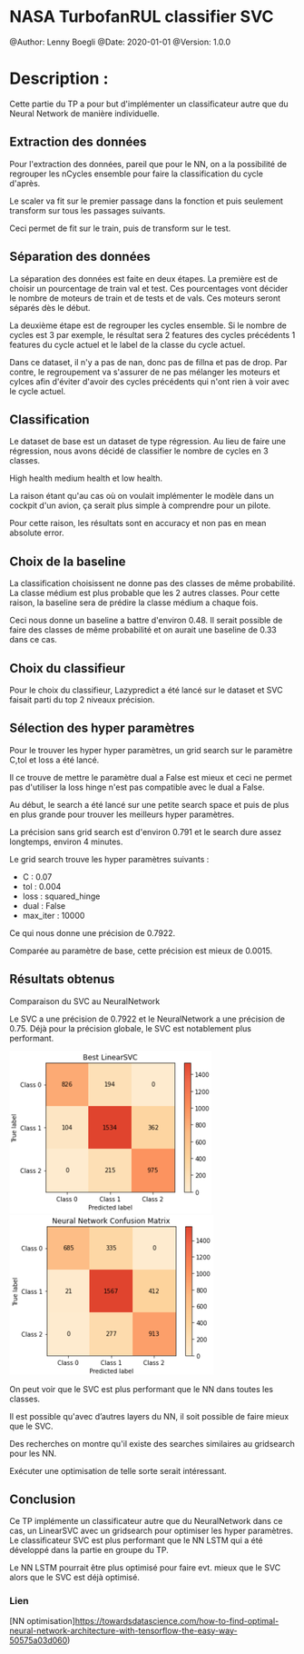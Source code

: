 # NASA TurbofanRUL classifier SVC

@Author: Lenny Boegli
@Date: 2020-01-01
@Version: 1.0.0

# Description :

Cette partie du TP a pour but d'implémenter un classificateur autre que du Neural Network de manière individuelle.

## Extraction des données

Pour l'extraction des données, pareil que pour le NN, on a la possibilité de regrouper les nCycles ensemble pour faire la classification du cycle d'après. 

Le scaler va fit sur le premier passage dans la fonction et puis seulement transform sur tous les passages suivants.

Ceci permet de fit sur le train, puis de transform sur le test.


## Séparation des données

La séparation des données est faite en deux étapes. La première est de choisir un pourcentage de train val et test. Ces pourcentages vont décider le nombre de moteurs de train et de tests et de vals. Ces moteurs seront séparés dès le début.

La deuxième étape est de regrouper les cycles ensemble. Si le nombre de cycles est 3 par exemple, le résultat sera 2 features des cycles précédents 1 features du cycle actuel et le label de la classe du cycle actuel.

Dans ce dataset, il n'y a pas de nan, donc pas de fillna et pas de drop.
Par contre, le regroupement va s'assurer de ne pas mélanger les moteurs et cylces afin d'éviter d'avoir des cycles précédents qui n'ont rien à voir avec le cycle actuel.

## Classification

Le dataset de base est un dataset de type régression. Au lieu de faire une régression, nous avons décidé de classifier le nombre de cycles en 3 classes.

High health medium health et low health.

La raison étant qu'au cas où on voulait implémenter le modèle dans un cockpit d'un avion, ça serait plus simple à comprendre pour un pilote.

Pour cette raison, les résultats sont en accuracy et non pas en mean absolute error.

## Choix de la baseline

La classification choisissent ne donne pas des classes de même probabilité. La classe médium est plus probable que les 2 autres classes.
Pour cette raison, la baseline sera de prédire la classe médium a chaque fois.

Ceci nous donne un baseline a battre d'environ 0.48.
Il serait possible de faire des classes de même probabilité et on aurait une baseline de 0.33 dans ce cas.

## Choix du classifieur

Pour le choix du classifieur, Lazypredict a été lancé sur le dataset et SVC faisait parti du top 2 niveaux précision.

## Sélection des hyper paramètres

Pour le trouver les hyper hyper paramètres, un grid search sur le paramètre C,tol et loss a été lancé.

Il ce trouve de mettre le paramètre dual a False est mieux et ceci ne permet pas d'utiliser la loss hinge n'est pas compatible avec le dual a False.

Au début, le search a été lancé sur une petite search space et puis de plus en plus grande pour trouver les meilleurs hyper paramètres.

La précision sans grid search est d'environ 0.791 et le search dure assez longtemps, environ 4 minutes.

Le grid search trouve les hyper paramètres suivants :
 * C : 0.07
 * tol : 0.004
 * loss : squared_hinge
 * dual : False
 * max_iter : 10000

 Ce qui nous donne une précision de 0.7922.

 Comparée au paramètre de base, cette précision est mieux de 0.0015.

## Résultats obtenus

Comparaison du SVC au NeuralNetwork

Le SVC a une précision de 0.7922 et le NeuralNetwork a une précision de 0.75.
Déjà pour la précision globale, le SVC est notablement plus performant.

![picture 3](images/9146511e6f0a1c39d95edc660ca03d7bd1c6defdbcd42b23c58dc822ece31791.png) ![picture 4](images/f86e456e79e236ace982eba1fe2dd06c4b3d05a094f184664e6dddf3339517b0.png)

On peut voir que le SVC est plus performant que le NN dans toutes les classes.

Il est possible qu'avec d’autres layers du NN, il soit possible de faire mieux que le SVC.

Des recherches on montre qu'il existe des searches similaires au gridsearch pour les NN.

Exécuter une optimisation de telle sorte serait intéressant.

## Conclusion

Ce TP implémente un classificateur autre que du NeuralNetwork dans ce cas, un LinearSVC avec un gridsearch pour optimiser les hyper paramètres.
Le classificateur SVC est plus performant que le NN LSTM qui a été développé dans la partie en groupe du TP.

Le NN LSTM pourrait être plus optimisé pour faire evt. mieux que le SVC alors que le SVC est déjà optimisé.



### Lien

[NN optimisation]https://towardsdatascience.com/how-to-find-optimal-neural-network-architecture-with-tensorflow-the-easy-way-50575a03d060)


